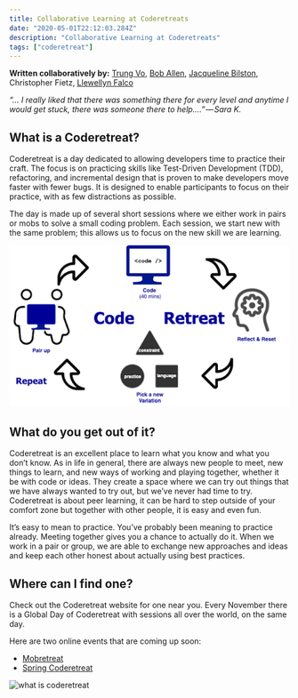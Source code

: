 ```yaml
---
title: Collaborative Learning at Coderetreats
date: "2020-05-01T22:12:03.284Z"
description: "Collaborative Learning at Coderetreats"
tags: ["coderetreat"]
---
```



**Written collaboratively by:**
[Trung Vo](https://twitter.com/ttrungvo), [Bob Allen](https://twitter.com/CuriousAgilist), [Jacqueline Bilston](https://twitter.com/jmasonlee), Christopher Fietz, [Llewellyn Falco](https://twitter.com/LlewellynFalco)

*“… I really liked that there was something there for every level and anytime I would get stuck, there was someone there to help….” — Sara K.*

## What is a Coderetreat?

Coderetreat is a day dedicated to allowing developers time to practice their craft. The focus is on practicing skills like Test-Driven Development (TDD), refactoring, and incremental design that is proven to make developers move faster with fewer bugs. It is designed to enable participants to focus on their practice, with as few distractions as possible.

The day is made up of several short sessions where we either work in pairs or mobs to solve a small coding problem. Each session, we start new with the same problem; this allows us to focus on the new skill we are learning.

![coderetreat infographic](./codetreat-infographic.png)

## What do you get out of it?

Coderetreat is an excellent place to learn what you know and what you don’t know. As in life in general, there are always new people to meet, new things to learn, and new ways of working and playing together, whether it be with code or ideas. They create a space where we can try out things that we have always wanted to try out, but we’ve never had time to try. Coderetreat is about peer learning, it can be hard to step outside of your comfort zone but together with other people, it is easy and even fun.

It’s easy to mean to practice. You’ve probably been meaning to practice already. Meeting together gives you a chance to actually do it. When we work in a pair or group, we are able to exchange new approaches and ideas and keep each other honest about actually using best practices.

## Where can I find one?

Check out the Coderetreat website for one near you. Every November there is a Global Day of Coderetreat with sessions all over the world, on the same day.

Here are two online events that are coming up soon:

- [Mobretreat](https://www.eventbrite.com/e/mobretreat-winter-2021-for-all-americas-north-south-east-west-friends-tickets-138313931693)
- [Spring Coderetreat](https://www.meetup.com/Calgary-Software-Crafters/events/275755200/)

![what is coderetreat](./what-is-code-retreat-animated.gif)

